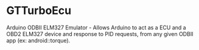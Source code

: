 # GTTurboEcu
Arduino ODBII ELM327 Emulator - Allows Arduino to act as a ECU and a OBD2 ELM327 device and response to PID requests, from any given ODBII app (ex: android::torque).
